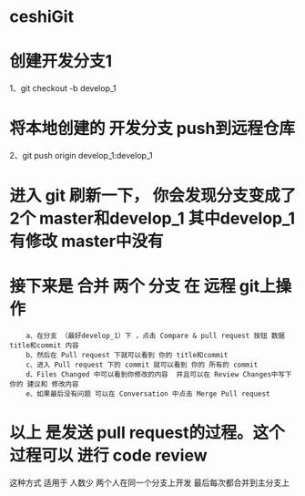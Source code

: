 # ceshiGit


# 创建开发分支1
1、git checkout -b develop_1      

#  将本地创建的 开发分支 push到远程仓库
2、git push origin develop_1:develop_1

# 进入 git 刷新一下， 你会发现分支变成了 2个 master和develop_1   其中develop_1 有修改  master中没有
#  接下来是  合并 两个 分支  在 远程 git上操作

		a、在分支 （最好develop_1）下 ，点击 Compare & pull request 按钮 数据 title和commit 内容
		b、然后在 Pull request 下就可以看到 你的 title和commit 
		c、进入 Pull request 下的 commit 就可以看到 你的 所有的 commit 
		d、Files Changed 中可以看到你修改的内容  并且可以在 Review Changes中写下你的 建议和 修改内容
		e、如果最后没有问题 可以在 Conversation 中点击 Merge Pull request
		
#  以上 是发送 pull request的过程。这个过程可以 进行 code review


这种方式 适用于 人数少   两个人在同一个分支上开发  最后每次都合并到主分支上

